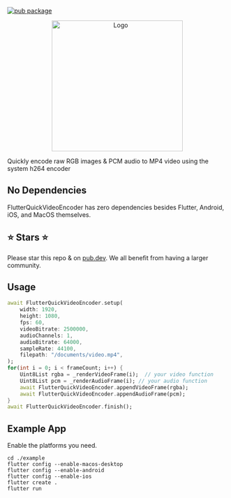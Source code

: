 [![pub package](https://img.shields.io/pub/v/flutter_quick_video_encoder.svg)](https://pub.dartlang.org/packages/flutter_quick_video_encoder)

<p align="center">
    <img alt="Logo" src="https://github.com/chipweinberger/flutter_quick_video_encoder/blob/master/site/logo.png?raw=true" style="height: 300px;" />
</p>

Quickly encode raw RGB images & PCM audio to MP4 video using the system h264 encoder

## No Dependencies

FlutterQuickVideoEncoder has zero dependencies besides Flutter, Android, iOS, and MacOS themselves.

## ⭐ Stars ⭐

Please star this repo & on [pub.dev](https://pub.dev/packages/flutter_quick_video_encoder). We all benefit from having a larger community.

## Usage

```dart
await FlutterQuickVideoEncoder.setup(
    width: 1920,
    height: 1080,
    fps: 60,
    videoBitrate: 2500000,
    audioChannels: 1,
    audioBitrate: 64000,
    sampleRate: 44100,
    filepath: "/documents/video.mp4",
);
for(int i = 0; i < frameCount; i++) {
    Uint8List rgba = _renderVideoFrame(i);  // your video function
    Uint8List pcm = _renderAudioFrame(i); // your audio function
    await FlutterQuickVideoEncoder.appendVideoFrame(rgba); 
    await FlutterQuickVideoEncoder.appendAudioFrame(pcm);
}
await FlutterQuickVideoEncoder.finish();
```

## Example App

Enable the platforms you need.

```
cd ./example                      
flutter config --enable-macos-desktop                                                      
flutter config --enable-android 
flutter config --enable-ios 
flutter create .
flutter run
```



